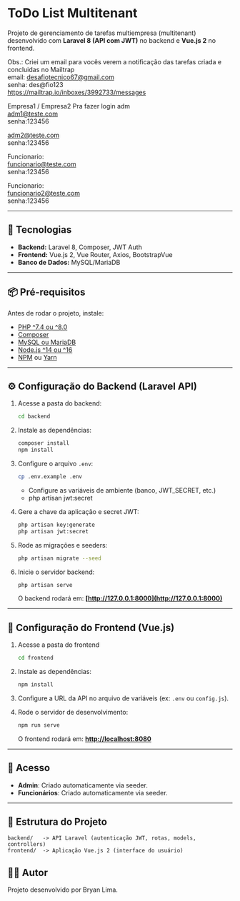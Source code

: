 # ToDo List Multitenant

Projeto de gerenciamento de tarefas multiempresa (multitenant) desenvolvido com **Laravel 8 (API com JWT)** no backend e **Vue.js 2** no frontend.

Obs.: Criei um email para vocês verem a notificação das tarefas criada e concluidas no Mailtrap <br>
email: desafiotecnico67@gmail.com <br>
senha: des@fio123 <br>
https://mailtrap.io/inboxes/3992733/messages <br>

Empresa1 / Empresa2
Pra fazer login adm <br>
adm1@teste.com<br>
senha:123456<br>

adm2@teste.com<br>
senha:123456<br>

Funcionario:<br>
funcionario@teste.com <br>
senha:123456 <br>

Funcionario:<br>
funcionario2@teste.com <br>
senha:123456


---

## 🚀 Tecnologias

* **Backend:** Laravel 8, Composer, JWT Auth
* **Frontend:** Vue.js 2, Vue Router, Axios, BootstrapVue
* **Banco de Dados:** MySQL/MariaDB

---

## 📦 Pré-requisitos

Antes de rodar o projeto, instale:

* [PHP ^7.4 ou ^8.0](https://www.php.net/)
* [Composer](https://getcomposer.org/)
* [MySQL ou MariaDB](https://www.mysql.com/)
* [Node.js ^14 ou ^16](https://nodejs.org/)
* [NPM](https://www.npmjs.com/) ou [Yarn](https://yarnpkg.com/)

---

## ⚙️ Configuração do Backend (Laravel API)

1. Acesse a pasta do backend:

   ```bash
   cd backend
   ```

2. Instale as dependências:

   ```bash
   composer install
   npm install
   ```

3. Configure o arquivo `.env`:

   ```bash
   cp .env.example .env
   ```

   * Configure as variáveis de ambiente (banco, JWT\_SECRET, etc.)
   * php artisan jwt:secret


4. Gere a chave da aplicação e secret JWT:

   ```bash
   php artisan key:generate
   php artisan jwt:secret
   ```

5. Rode as migrações e seeders:

   ```bash
   php artisan migrate --seed
   ```

6. Inicie o servidor backend:

   ```bash
   php artisan serve
   ```

   O backend rodará em: **[http://127.0.0.1:8000](http://127.0.0.1:8000)**

---

## 🎨 Configuração do Frontend (Vue.js)

1. Acesse a pasta do frontend

   ```bash
   cd frontend
   ```

2. Instale as dependências:

   ```bash
   npm install
   ```

3. Configure a URL da API no arquivo de variáveis (ex: `.env` ou `config.js`).

4. Rode o servidor de desenvolvimento:

   ```bash
   npm run serve
   ```

   O frontend rodará em: **[http://localhost:8080](http://localhost:8080)**

---

## 🔑 Acesso

* **Admin**: Criado automaticamente via seeder.
* **Funcionários**: Criado automaticamente via seeder.

---

## 📂 Estrutura do Projeto

```
backend/   -> API Laravel (autenticação JWT, rotas, models, controllers)
frontend/  -> Aplicação Vue.js 2 (interface do usuário)
```


## 👨‍💻 Autor

Projeto desenvolvido por Bryan Lima.


